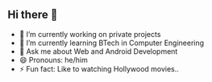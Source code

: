 ## Hi there 👋
- 🔭 I’m currently working on private projects
- 🌱 I’m currently learning BTech in Computer Engineering
- 💬 Ask me about Web and Android Development
- 😄 Pronouns: he/him
- ⚡ Fun fact: Like to watching Hollywood movies..
